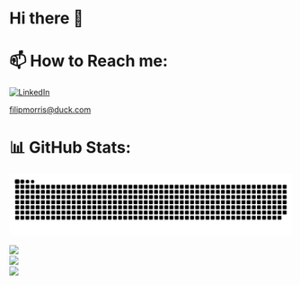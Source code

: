 # Hi there 👋

# 📫 How to Reach me:
[![LinkedIn](https://img.shields.io/badge/LinkedIn-%230077B5.svg?logo=linkedin&logoColor=white)](https://www.linkedin.com/in/filip-muntean-54bb247b/)  

[filipmorris@duck.com](mailto:filipmorris@duck.com)


# 📊 GitHub Stats: 
<picture>
  <source media="(prefers-color-scheme: dark)" srcset="https://raw.githubusercontent.com/filipmuntean/filipmuntean/output/github-contribution-grid-snake-dark.svg">
  <source media="(prefers-color-scheme: dark)" srcset="https://raw.githubusercontent.com/filipmuntean/filipmuntean/output/github-contribution-grid-snake.svg">
  <img alt="github contribution grid snake animation" src="https://raw.githubusercontent.com/filipmuntean/filipmuntean/output/github-contribution-grid-snake.svg">
</picture>


![](https://github-readme-stats.vercel.app/api/top-langs/?username=filipmuntean&theme=cobalt&hide_border=false&include_all_commits=true&count_private=true&layout=compact)<br>
![](https://github-readme-stats.vercel.app/api?username=filipmuntean&count_private=true)<br>
![](https://github-readme-streak-stats.herokuapp.com/?user=filipmuntean&theme=cobalt&hide_border=false)<br/>

<!--
**filipmuntean/filipmuntean** is a ✨ _special_ ✨ repository because its `README.md` (this file) appears on your GitHub profile.
&theme=radical&hide_border=false&include_all_commits=true
Here are some ideas to get you started:

- 🔭 I’m currently working on ...
- 🌱 I’m currently learning ...
- 👯 I’m looking to collaborate on ...
- 🤔 I’m looking for help with ...
- 💬 Ask me about ...
- How to reach me: ...
- 😄 Pronouns: ...
- ⚡ Fun fact: ...
-->
